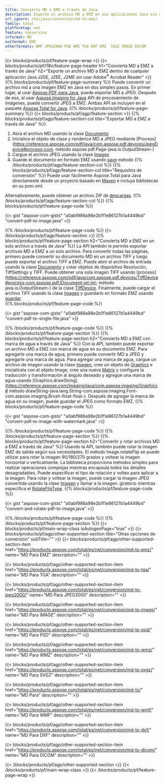 ```yaml
---
title: Convierta MD a EMZ a través de Java
description: Exporte el archivo MD a EMZ en sus aplicaciones Java sin usar ninguna aplicación de terceros
url_ignore: /es/java/conversion/md-to-emz/
family: total
platformtag: net
feature: conversion
informat: MD
outformat: EMZ
otherformats: WMF JPEG2000 PSD WMZ TGA DXF EMZ  SVGZ IMAGE DICOM
---
```

{{< blocks/products/pf/feature-page-wrap >}}
{{< blocks/products/pf/i18n/feature-page-header h1="Convierta MD a EMZ a través de Java" h2="Exporte un archivo MD a EMZ dentro de cualquier aplicación Java J2SE, J2EE, J2ME sin usar Adobe<sup>&reg;</sup> Acrobat Reader" >}}
{{% blocks/products/pf/feature-page-summary %}}
Puede convertir un archivo md a una imagen EMZ en Java en dos simples pasos. En primer lugar, al usar [Aspose.PDF para Java](https://products.aspose.com/pdf/java/), puede exportar MD a JPEG. Después de eso, al usar [Aspose.Imaging for Java](https://products.aspose.com/imaging/java/) API de procesamiento de imágenes, puede convertir JPEG a EMZ. Ambas API se incluyen en el paquete [Aspose.Total for Java](https://products.aspose.com/total/java/).
{{% /blocks/products/pf/feature-page-summary  %}}
{{< blocks/products/pf/agp/feature-section >}}
{{% blocks/products/pf/agp/feature-section-col title="Exportar MD a EMZ a través de Java" %}}
1. Abra el archivo MD usando la clase [Documento](https://reference.aspose.com/pdf/java/com.aspose.pdf/Document)
2. Inicialice el objeto de clase y renderice MD a JPEG mediante [Process](https://reference.aspose.com/pdf/java/com.aspose.pdf.devices/JpegDevice#process-com. método aspose.pdf.Page-java.io.OutputStream-)
3. Cargue el archivo JPEG usando la clase [Imagen](https://reference.aspose.com/imaging/java/com.aspose.imaging/Image)
4. Guarde el documento en formato EMZ usando [save](https://reference.aspose.com/imaging/java/com.aspose.imaging/Image#save-java.lang.String-com.aspose.imaging.ImageOptionsBase-) método
{{% /blocks/products/pf/agp/feature-section-col %}}
{{% blocks/products/pf/agp/feature-section-col title="Requisitos de conversión" %}}
Puede usar fácilmente Aspose.Total para Java directamente desde un proyecto basado en [Maven](https://repository.aspose.com/webapp/#/artifacts/browse/tree/General/repo/com/aspose/aspose-total) e incluya bibliotecas en su pom.xml.

Alternativamente, puede obtener un archivo ZIP de [descargas](https://releases.aspose.com/total/java).
{{% /blocks/products/pf/agp/feature-section-col %}}
{{% blocks/products/pf/feature-page-code %}}

{{< gist "aspose-com-gists" "a0abf986a98e2b1f1e86127b1a4449bd" "convert-pdf-to-image.java" >}}


{{% /blocks/products/pf/feature-page-code %}}
{{< /blocks/products/pf/agp/feature-section >}}
{{% blocks/products/pf/feature-page-section  h2="Convierta MD a EMZ en un solo archivo a través de Java" %}}
La API también le permite exportar archivos MD a EMZ a un solo archivo. Para convertir todas las páginas, primero puede convertir su documento MD en un archivo TIFF y luego puede exportar el archivo TIFF a EMZ. Puede abrir el archivo de entrada usando la clase [Documento](https://reference.aspose.com/pdf/java/com.aspose.pdf/Document) y crear objetos de dispositivo Resolución, TiffSettings y TIFF. Puede obtener una sola imagen TIFF usando [proceso](https://reference.aspose.com/pdf/java/com.aspose.pdf.devices/TiffDevice#process-com.aspose.pdf.IDocument-int-int- método java.io.OutputStream-) de la clase [TiffDevice](https://reference.aspose.com/pdf/java/com.aspose.pdf.devices/TiffDevice). Finalmente, puede cargar el archivo TIFF usando la clase [Imagen](https://reference.aspose.com/imaging/java/com.aspose.imaging/Image) y guardarlo en formato EMZ usando [guardar](https://reference.aspose.com/imaging/java/com.aspose.imaging/Image#save-java.lang.String-com.aspose.imaging.ImageOptionsBase-).  
{{% blocks/products/pf/feature-page-code %}}

{{< gist "aspose-com-gists" "a0abf986a98e2b1f1e86127b1a4449bd" "convert-pdf-to-single-file.java" >}}

{{% /blocks/products/pf/feature-page-code  %}}
{{% /blocks/products/pf/feature-page-section %}}
{{% blocks/products/pf/feature-page-section  h2="Convierta MD a EMZ con marca de agua a través de Java" %}}
Con la API, también puede exportar un archivo MD a EMZ con marca de agua en su documento EMZ. Para agregarle una marca de agua, primero puede convertir MD a JPEG y agregarle una marca de agua. Para agregar una marca de agua, cargue un archivo de imagen usando la clase [Imagen](https://reference.aspose.com/imaging/java/com.aspose.imaging/Image), cree un objeto de [Graphics](https://reference.aspose.com/imaging/java/com.aspose.imaging/Graphics) e inicialícela con el objeto Image, cree una nueva [Matrix](https://reference.aspose.com/imaging/java/com.aspose.imaging/Matrix) y configure la traducción y transformación al ángulo deseado y agregue una marca de agua usando [Graphics.drawString](https://reference.aspose.com/imaging/java/com.aspose.imaging/Graphics# método drawString-java.lang.String-com.aspose.imaging.Font-com.aspose.imaging.Brush-float-float-). Después de agregar la marca de agua en su imagen, puede guardar el JPEG como formato EMZ. 
{{% blocks/products/pf/feature-page-code %}}

{{< gist "aspose-com-gists" "a0abf986a98e2b1f1e86127b1a4449bd" "convert-pdf-to-image-with-watermark.java" >}}

{{% /blocks/products/pf/feature-page-code  %}}
{{% /blocks/products/pf/feature-page-section %}}
{{% blocks/products/pf/feature-page-section  h2="Convertir y rotar archivos MD a EMZ a través de Java" %}}
Usando la API, también puede rotar la imagen EMZ de salida según sus necesidades. El método Image.rotateFlip se puede utilizar para rotar la imagen 90/180/270 grados y voltear la imagen horizontal o verticalmente. La biblioteca proporciona métodos simples para realizar operaciones complejas mientras encapsula todos los detalles desagradables. Puede especificar el tipo de rotación y volteo para aplicar a la imagen. Para rotar y voltear la imagen, puede cargar la imagen JPEG convertida usando la clase [Imagen](https://reference.aspose.com/imaging/java/com.aspose.imaging/Image) y llamar a la imagen. giratorio mientras especifica el [RotateFlipType](https://reference.aspose.com/imaging/java/com.aspose.imaging/RotateFlipType). 
{{% blocks/products/pf/feature-page-code %}}

{{< gist "aspose-com-gists" "a0abf986a98e2b1f1e86127b1a4449bd" "convert-and-rotate-pdf-to-image.java" >}}

{{% /blocks/products/pf/feature-page-code  %}}
{{% /blocks/products/pf/feature-page-section %}}
{{< blocks/products/pf/main-wrap-class isAutogenPage="true" >}}
{{< blocks/products/pf/agp/other-supported-section title="Otras opciones de conversión" subTitle="" >}}
{{< blocks/products/pf/agp/other-supported-section-item href="https://products.aspose.com/total/es/net/conversion/md-to-emz/" name="MD Para EMZ" description="" >}}

{{< blocks/products/pf/agp/other-supported-section-item href="https://products.aspose.com/total/es/net/conversion/md-to-tga/" name="MD Para TGA" description="" >}}

{{< blocks/products/pf/agp/other-supported-section-item href="https://products.aspose.com/total/es/net/conversion/md-to-jpeg2000/" name="MD Para JPEG2000" description="" >}}

{{< blocks/products/pf/agp/other-supported-section-item href="https://products.aspose.com/total/es/net/conversion/md-to-image/" name="MD Para IMAGE" description="" >}}

{{< blocks/products/pf/agp/other-supported-section-item href="https://products.aspose.com/total/es/net/conversion/md-to-psd/" name="MD Para PSD" description="" >}}

{{< blocks/products/pf/agp/other-supported-section-item href="https://products.aspose.com/total/es/net/conversion/md-to-wmz/" name="MD Para WMZ" description="" >}}

{{< blocks/products/pf/agp/other-supported-section-item href="https://products.aspose.com/total/es/net/conversion/md-to-svgz/" name="MD Para SVGZ" description="" >}}

{{< blocks/products/pf/agp/other-supported-section-item href="https://products.aspose.com/total/es/net/conversion/md-to/" name="MD Para" description="" >}}

{{< blocks/products/pf/agp/other-supported-section-item href="https://products.aspose.com/total/es/net/conversion/md-to-wmf/" name="MD Para WMF" description="" >}}

{{< blocks/products/pf/agp/other-supported-section-item href="https://products.aspose.com/total/es/net/conversion/md-to-dxf/" name="MD Para DXF" description="" >}}

{{< blocks/products/pf/agp/other-supported-section-item href="https://products.aspose.com/total/es/net/conversion/md-to-dicom/" name="MD Para DICOM" description="" >}}


{{< /blocks/products/pf/agp/other-supported-section >}}
{{< /blocks/products/pf/main-wrap-class >}}
{{< /blocks/products/pf/feature-page-wrap >}}